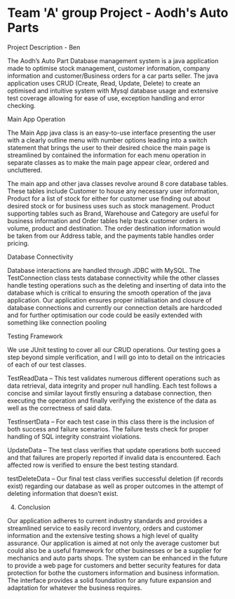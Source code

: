# Team 'A' group Project - Aodh's Auto Parts
 

Project Description - Ben 

The Aodh’s Auto Part Database management system is a java application made to optimise stock management, customer information, company information and customer/Business orders for a car parts seller. The java application uses CRUD (Create, Read, Update, Delete) to create an optimised and intuitive system with Mysql database usage and extensive test coverage allowing for ease of use, exception handling and error checking.  

Main App Operation 

The Main App java class is an easy-to-use interface presenting the user with a clearly outline menu with number options leading into a switch statement that brings the user to their desired choice the main page is streamlined by contained the information for each menu operation in separate classes as to make the main page appear clear, ordered and uncluttered. 

 

The main app and other java classes revolve around 8 core database tables. These tables include Customer to house any necessary user information, Product for a list of stock for either for customer use finding out about desired stock or for business uses such as stock management. Product supporting tables such as Brand, Warehouse and Category are useful for business information and Order tables help track customer orders in volume, product and destination. The order destination information would be taken from our Address table, and the payments table handles order pricing.  

 

Database Connectivity 

Database interactions are handled through JDBC with MySQL. The TestConnection class tests database connectivity while the other classes handle testing operations such as the deleting and inserting of data into the database which is critical to ensuring the smooth operation of the java application. Our application ensures proper initialisation and closure of database connections and currently our connection details are hardcoded and for further optimisation our code could be easily extended with something like connection pooling 

Testing Framework 

We use JUnit testing to cover all our CRUD operations. Our testing goes a step beyond simple verification, and I will go into to detail on the intricacies of each of our test classes. 

TestReadData – This test validates numerous different operations such as data retrieval, data integrity and proper null handling. Each test follows a concise and similar layout firstly ensuring a database connection, then executing the operation and finally verifying the existence of the data as well as the correctness of said data. 

TestInsertData – For each test case in this class there is the inclusion of both success and failure scenarios. The failure tests check for proper handling of SQL integrity constraint violations.  

UpdateData – The test class verifies that update operations both succeed and that failures are properly reported if invalid data is encountered. Each affected row is verified to ensure the best testing standard. 

testDeleteData – Our final test class verifies successful deletion (if records exist) regarding our database as well as proper outcomes in the attempt of deleting information that doesn’t exist.  

 

4.  Conclusion 

Our application adheres to current industry standards and provides a streamlined service to easily record inventory, orders and customer information and the extensive testing shows a high level of quality assurance. Our application is aimed at not only the average customer but could also be a useful framework for other businesses or be a supplier for mechanics and auto parts shops. The system can be enhanced in the future to provide a web page for customers and better security features for data protection for bothe the customers information and business information. The interface provides a solid foundation for any future expansion and adaptation for whatever the business requires.  
